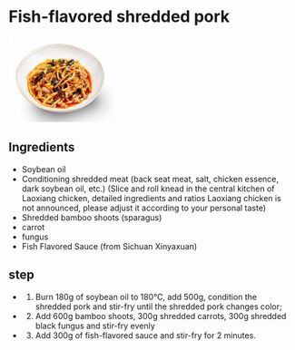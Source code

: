 # Fish-flavored shredded pork

![鱼香肉丝](/images/鱼香肉丝.png)

## Ingredients

- Soybean oil
- Conditioning shredded meat (back seat meat, salt, chicken essence, dark soybean oil, etc.) (Slice and roll knead in the central kitchen of Laoxiang chicken, detailed ingredients and ratios Laoxiang chicken is not announced, please adjust it according to your personal taste)
- Shredded bamboo shoots (sparagus)
- carrot
- fungus
- Fish Flavored Sauce (from Sichuan Xinyaxuan)

## step

- 1. Burn 180g of soybean oil to 180℃, add 500g, condition the shredded pork and stir-fry until the shredded pork changes color;
- 2. Add 600g bamboo shoots, 300g shredded carrots, 300g shredded black fungus and stir-fry evenly
- 3. Add 300g of fish-flavored sauce and stir-fry for 2 minutes.
